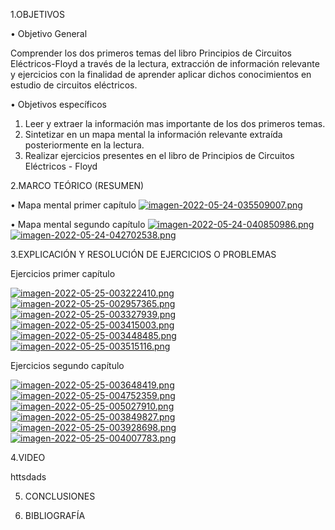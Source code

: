 1.OBJETIVOS

•	Objetivo General

Comprender los dos primeros temas del libro Principios de Circuitos Eléctricos-Floyd a través de la lectura, extracción de información relevante y ejercicios con la finalidad de aprender aplicar dichos conocimientos en estudio de circuitos eléctricos.

•	Objetivos específicos
1.	Leer y extraer la información mas importante de los dos primeros temas.
2.	Sintetizar en un mapa mental la información relevante extraída posteriormente en la lectura. 
3.	Realizar ejercicios presentes en el libro de Principios de Circuitos Eléctricos - Floyd


2.MARCO TEÓRICO (RESUMEN)

• Mapa mental primer capítulo
[![imagen-2022-05-24-035509007.png](https://i.postimg.cc/Bvf2X4vK/imagen-2022-05-24-035509007.png)](https://postimg.cc/dhnhfMrs)

• Mapa mental segundo capítulo
[![imagen-2022-05-24-040850986.png](https://i.postimg.cc/PJfF8120/imagen-2022-05-24-040850986.png)](https://postimg.cc/FdqxMktx)
[![imagen-2022-05-24-042702538.png](https://i.postimg.cc/MKPwYmf6/imagen-2022-05-24-042702538.png)](https://postimg.cc/1fqbm6K2)

3.EXPLICACIÓN Y RESOLUCIÓN DE EJERCICIOS O PROBLEMAS

Ejercicios primer capítulo

[![imagen-2022-05-25-003222410.png](https://i.postimg.cc/JhK7sgX8/imagen-2022-05-25-003222410.png)](https://postimg.cc/Z9Bzgwjs)
[![imagen-2022-05-25-002957365.png](https://i.postimg.cc/N0PqqwTK/imagen-2022-05-25-002957365.png)](https://postimg.cc/WDrfgC5V)
[![imagen-2022-05-25-003327939.png](https://i.postimg.cc/1XD33zcC/imagen-2022-05-25-003327939.png)](https://postimg.cc/ZvKSf4Qp)
[![imagen-2022-05-25-003415003.png](https://i.postimg.cc/c1fxYrwT/imagen-2022-05-25-003415003.png)](https://postimg.cc/c64GG1D8)
[![imagen-2022-05-25-003448485.png](https://i.postimg.cc/26hD4Kb3/imagen-2022-05-25-003448485.png)](https://postimg.cc/k6JzCwyd)
[![imagen-2022-05-25-003515116.png](https://i.postimg.cc/k43rXv1C/imagen-2022-05-25-003515116.png)](https://postimg.cc/KKNp0Bhp)

Ejercicios segundo capítulo

[![imagen-2022-05-25-003648419.png](https://i.postimg.cc/9fy815b3/imagen-2022-05-25-003648419.png)](https://postimg.cc/xkT3TZBg)
[![imagen-2022-05-25-004752359.png](https://i.postimg.cc/qR4N6ygf/imagen-2022-05-25-004752359.png)](https://postimg.cc/KKpGdKnQ)
[![imagen-2022-05-25-005027910.png](https://i.postimg.cc/dVnsNpVf/imagen-2022-05-25-005027910.png)](https://postimg.cc/nXjfCd7K)
[![imagen-2022-05-25-003849827.png](https://i.postimg.cc/766zhSfB/imagen-2022-05-25-003849827.png)](https://postimg.cc/XZRqDGKF)
[![imagen-2022-05-25-003928698.png](https://i.postimg.cc/L8pNX0RN/imagen-2022-05-25-003928698.png)](https://postimg.cc/3dtgf1kv)
[![imagen-2022-05-25-004007783.png](https://i.postimg.cc/YCrYTctK/imagen-2022-05-25-004007783.png)](https://postimg.cc/56rXFRHn)

4.VIDEO

httsdads

5. CONCLUSIONES 

6. BIBLIOGRAFÍA
